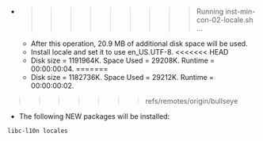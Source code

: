 * >>>>>>>>> Running inst-min-con-02-locale.sh ...
  * After this operation, 20.9 MB of additional disk space will be used.
  * Install locale and set it to use en_US.UTF-8.
<<<<<<< HEAD
  * Disk size = 1191964K. Space Used = 29208K. Runtime = 00:00:00:04.
=======
  * Disk size = 1182736K. Space Used = 29212K. Runtime = 00:00:00:02.
>>>>>>> refs/remotes/origin/bullseye
  * The following NEW packages will be installed:
  ```bash
libc-l10n locales
  ```
